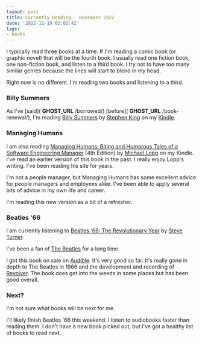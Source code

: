 ```yaml
---
layout: post
title: Currently Reading - November 2022
date: '2022-11-19 02:02:42'
tags:
- books
---
```


I typically read three books at a time. If I'm reading a comic book (or graphic novel) that will be the fourth book. I usually read one fiction book, one non-fiction book, and listen to a third book. I try not to have too many similar genres because the lines will start to blend in my head.

Right now is no different. I'm reading two books and listening to a third.

### Billy Summers

As I've [said]( __GHOST_URL__ /borrowed/) [before]( __GHOST_URL__ /book-renewal/), I'm reading [Billy Summers](https://en.wikipedia.org/wiki/Billy_Summers) by [Stephen King](https://stephenking.com/) on my [Kindle](https://en.wikipedia.org/wiki/Amazon_Kindle).

### Managing Humans

I am also reading [Managing Humans: Biting and Humorous Tales of a Software Engineering Manager](http://www.managinghumans.com) (4th Edition) by [Michael Lopp](https://randsinrepose.com) on my Kindle. I've read an earlier version of this book in the past. I really enjoy Lopp's writing. I've been reading his site for years.

I'm not a people manager, but Managing Humans has some excellent advice for people managers and employees alike. I've been able to apply several bits of advice in my own life and career.

I'm reading this new version as a bit of a refresher.

### Beatles '66

I am currently listening to [Beatles '66: The Revolutionary Year](https://www.goodreads.com/book/show/28959373-beatles-66) by [Steve Turner](https://www.goodreads.com/author/show/12836.Steve_Turner).

I've been a fan of [The Beatles](https://www.thebeatles.com) for a long time.

I got this book on sale on [Audible](https://www.audible.com). It's very good so far. It's really gone in depth to The Beatles in 1966 and the development and recording of [Revolver](https://music.apple.com/us/album/revolver/401136641). The book does get into the weeds in some places but has been good overall.

### Next?

I'm not sure what books will be next for me.

I'll likely finish Beatles '66 this weekend. I listen to audiobooks faster than reading them. I don't have a new book picked out, but I've got a healthy list of books to read next.

